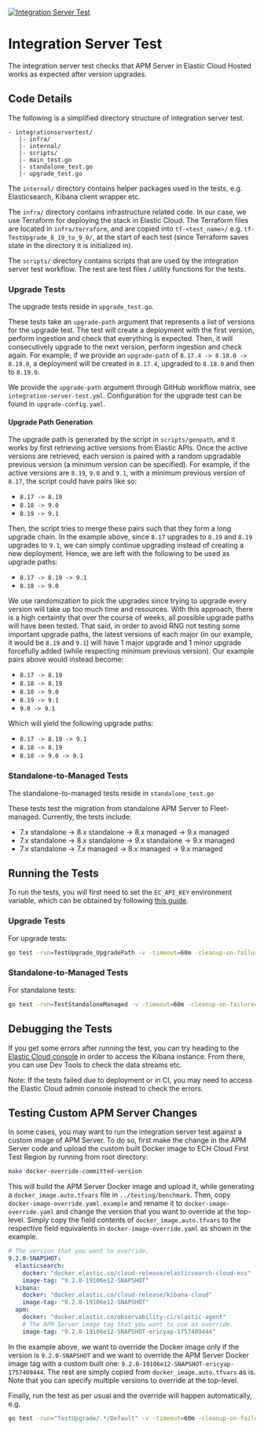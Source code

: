 [![Integration Server Test](https://github.com/elastic/apm-server/actions/workflows/integration-server-test.yml/badge.svg)](https://github.com/elastic/apm-server/actions/workflows/integration-server-test.yml)

# Integration Server Test

The integration server test checks that APM Server in Elastic Cloud Hosted works as expected after version upgrades.

## Code Details

The following is a simplified directory structure of integration server test.
```
- integrationservertest/
   |- infra/
   |- internal/
   |- scripts/
   |- main_test.go
   |- standalone_test.go
   |- upgrade_test.go
```

The `internal/` directory contains helper packages used in the tests, e.g. Elasticsearch, Kibana client wrapper etc.

The `infra/` directory contains infrastructure related code. In our case, we use Terraform for deploying the stack in Elastic Cloud.
The Terraform files are located in `infra/terraform`, and are copied into `tf-<test_name>/` e.g. `tf-TestUpgrade_8_19_to_9_0/`, at the start of each test (since Terraform saves state in the directory it is initialized in).

The `scripts/` directory contains scripts that are used by the integration server test workflow.
The rest are test files / utility functions for the tests.

### Upgrade Tests

The upgrade tests reside in `upgrade_test.go`.

These tests take an `upgrade-path` argument that represents a list of versions for the upgrade test.
The test will create a deployment with the first version, perform ingestion and check that everything is expected.
Then, it will consecutively upgrade to the next version, perform ingestion and check again.
For example, if we provide an `upgrade-path` of `8.17.4 -> 8.18.0 -> 8.19.0`, a deployment will be created in `8.17.4`, upgraded to `8.18.0` and then to `8.19.0`.

We provide the `upgrade-path` argument through GitHub workflow matrix, see `integration-server-test.yml`.
Configuration for the upgrade test can be found in `upgrade-config.yaml`.

#### Upgrade Path Generation

The upgrade path is generated by the script in `scripts/genpath`, and it works by first retrieving active versions from Elastic APIs.
Once the active versions are retrieved, each version is paired with a random upgradable previous version (a minimum version can be specified).
For example, if the active versions are `8.19`, `9.0` and `9.1`, with a minimum previous version of `8.17`, the script could have pairs like so:
- `8.17 -> 8.19`
- `8.18 -> 9.0`
- `8.19 -> 9.1`

Then, the script tries to merge these pairs such that they form a long upgrade chain.
In the example above, since `8.17` upgrades to `8.19` and `8.19` upgrades to `9.1`, we can simply continue upgrading instead of creating a new deployment.
Hence, we are left with the following to be used as upgrade paths:
- `8.17 -> 8.19 -> 9.1`
- `8.18 -> 9.0`

We use randomization to pick the upgrades since trying to upgrade every version will take up too much time and resources.
With this approach, there is a high certainty that over the course of weeks, all possible upgrade paths will have been tested.
That said, in order to avoid RNG not testing some important upgrade paths, the latest versions of each major (in our example, it would be `8.19` and `9.1`) will have 1 major upgrade and 1 minor upgrade forcefully added (while respecting minimum previous version).
Our example pairs above would instead become:
- `8.17 -> 8.19`
- `8.18 -> 8.19`
- `8.18 -> 9.0`
- `8.19 -> 9.1`
- `9.0 -> 9.1`

Which will yield the following upgrade paths:
- `8.17 -> 8.19 -> 9.1`
- `8.18 -> 8.19`
- `8.18 -> 9.0 -> 9.1`

### Standalone-to-Managed Tests

The standalone-to-managed tests reside in `standalone_test.go`

These tests test the migration from standalone APM Server to Fleet-managed. Currently, the tests include:
- 7.x standalone -> 8.x standalone -> 8.x managed -> 9.x managed
- 7.x standalone -> 8.x standalone -> 9.x standalone -> 9.x managed
- 7.x standalone -> 7.x managed -> 8.x managed -> 9.x managed

## Running the Tests

To run the tests, you will first need to set the `EC_API_KEY` environment variable, which can be obtained by following [this guide](https://www.elastic.co/guide/en/cloud/current/ec-api-authentication.html).

### Upgrade Tests

For upgrade tests:
```sh
go test -run=TestUpgrade_UpgradePath -v -timeout=60m -cleanup-on-failure=false -target="pro" -upgrade-path="<some_upgrade_path>" ./
```

### Standalone-to-Managed Tests

For standalone tests:
```sh
go test -run=TestStandaloneManaged -v -timeout=60m -cleanup-on-failure=false -target="pro" ./
```

## Debugging the Tests

If you get some errors after running the test, you can try heading to the [Elastic Cloud console](https://cloud.elastic.co/home) in order to access the Kibana instance. 
From there, you can use Dev Tools to check the data streams etc.

Note: If the tests failed due to deployment or in CI, you may need to access the Elastic Cloud admin console instead to check the errors.

## Testing Custom APM Server Changes

In some cases, you may want to run the integration server test against a custom image of APM Server. 
To do so, first make the change in the APM Server code and upload the custom built Docker image to ECH Cloud First Test Region by running from root directory:
```sh
make docker-override-committed-version
```

This will build the APM Server Docker image and upload it, while generating a `docker_image.auto.tfvars` file in `../testing/benchmark`.
Then, copy `docker-image-override.yaml.example` and rename it to `docker-image-override.yaml` and change the version that you want to override at the top-level.
Simply copy the field contents of `docker_image.auto.tfvars` to the respective field equivalents in `docker-image-override.yaml` as shown in the example.

```yaml
# The version that you want to override.
9.2.0-SNAPSHOT: 
  elasticsearch:
    docker: "docker.elastic.co/cloud-release/elasticsearch-cloud-ess"
    image-tag: "9.2.0-19106e12-SNAPSHOT"
  kibana:
    docker: "docker.elastic.co/cloud-release/kibana-cloud"
    image-tag: "9.2.0-19106e12-SNAPSHOT"
  apm:
    docker: "docker.elastic.co/observability-ci/elastic-agent"
    # The APM Server image tag that you want to use as override.
    image-tag: "9.2.0-19106e12-SNAPSHOT-ericyap-1757409444"
```

In the example above, we want to override the Docker image only if the version is `9.2.0-SNAPSHOT` and we want to override the APM Server Docker image tag with a custom built one: `9.2.0-19106e12-SNAPSHOT-ericyap-1757409444`.
The rest are simply copied from `docker_image.auto.tfvars` as is.
Note that you can specify multiple versions to override at the top-level.

Finally, run the test as per usual and the override will happen automatically, e.g.
```sh
go test -run="TestUpgrade/.*/Default" -v -timeout=60m -cleanup-on-failure=true -target="pro" -upgrade-path="9.1.4-SNAPSHOT -> 9.2.0-SNAPSHOT" ./
```
